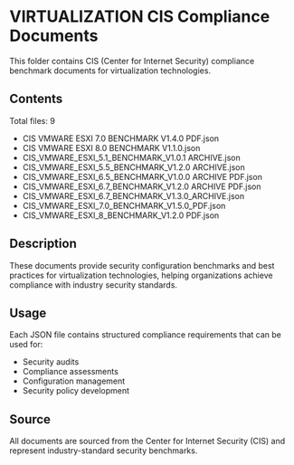 # VIRTUALIZATION CIS Compliance Documents

This folder contains CIS (Center for Internet Security) compliance benchmark documents for virtualization technologies.

## Contents

Total files: 9

- CIS VMWARE ESXI 7.0 BENCHMARK V1.4.0 PDF.json
- CIS VMWARE ESXI 8.0 BENCHMARK V1.1.0.json
- CIS_VMWARE_ESXI_5.1_BENCHMARK_V1.0.1 ARCHIVE.json
- CIS_VMWARE_ESXI_5.5_BENCHMARK_V1.2.0 ARCHIVE.json
- CIS_VMWARE_ESXI_6.5_BENCHMARK_V1.0.0 ARCHIVE PDF.json
- CIS_VMWARE_ESXI_6.7_BENCHMARK_V1.2.0 ARCHIVE PDF.json
- CIS_VMWARE_ESXI_6.7_BENCHMARK_V1.3.0_ARCHIVE.json
- CIS_VMWARE_ESXI_7.0_BENCHMARK_V1.5.0_PDF.json
- CIS_VMWARE_ESXI_8_BENCHMARK_V1.2.0 PDF.json


## Description

These documents provide security configuration benchmarks and best practices for virtualization technologies, helping organizations achieve compliance with industry security standards.

## Usage

Each JSON file contains structured compliance requirements that can be used for:
- Security audits
- Compliance assessments  
- Configuration management
- Security policy development

## Source

All documents are sourced from the Center for Internet Security (CIS) and represent industry-standard security benchmarks.
